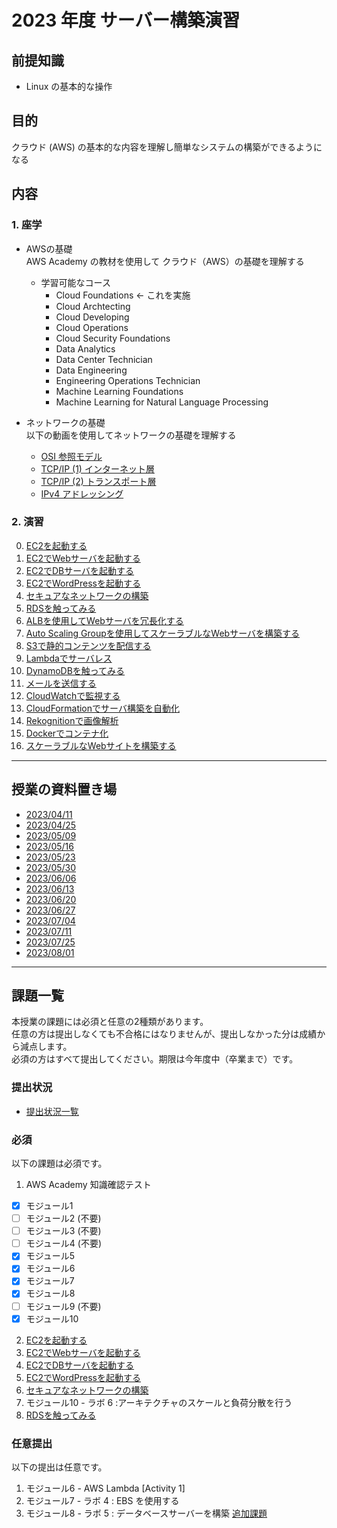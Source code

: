 # 2023 年度 サーバー構築演習
## 前提知識
* Linux の基本的な操作

## 目的
クラウド (AWS) の基本的な内容を理解し簡単なシステムの構築ができるようになる

## 内容
### 1. 座学  
* AWSの基礎  
AWS Academy の教材を使用して クラウド（AWS）の基礎を理解する

  * 学習可能なコース
    * Cloud Foundations <- これを実施
    * Cloud Archtecting
    * Cloud Developing
    * Cloud Operations
    * Cloud Security Foundations
    * Data Analytics
    * Data Center Technician
    * Data Engineering
    * Engineering Operations Technician
    * Machine Learning Foundations
    * Machine Learning for Natural Language Processing

* ネットワークの基礎  
以下の動画を使用してネットワークの基礎を理解する
  * [OSI 参照モデル](https://www.youtube.com/watch?v=5QHXbxZIUDg)
  * [TCP/IP (1) インターネット層](https://www.youtube.com/watch?v=Pp6-YXxL06Y)
  * [TCP/IP (2) トランスポート層](https://www.youtube.com/watch?v=erY_CkAVSYE)
  * [IPv4 アドレッシング](https://www.youtube.com/watch?v=KrrK3FJNigY)

### 2. 演習  
0. [EC2を起動する](./課題/00.EC2を起動する.md)
1. [EC2でWebサーバを起動する](./課題/01.EC2でWebサーバを起動する.md)
2. [EC2でDBサーバを起動する](./課題/02.EC2でDBサーバを起動する.md)
3. [EC2でWordPressを起動する](./課題/03.EC2でWordPressを起動する.md)
4. [セキュアなネットワークの構築](./課題/04.セキュアなネットワークの構築.md)
5. [RDSを触ってみる](./課題/05.RDSを触ってみる.md)
6. [ALBを使用してWebサーバを冗長化する](./課題/06.ALBを使用してWebサーバを冗長化する/README.md)
7. [Auto Scaling Groupを使用してスケーラブルなWebサーバを構築する](./課題/07.AutoScalingGroupを使用してスケーラブルなWebサーバを構築する/README.md)
8. [S3で静的コンテンツを配信する](./課題/08.S3で静的コンテンツを配信する/README.md)
9. [Lambdaでサーバレス](./課題/09.Lambdaでサーバレス/README.md)
10. [DynamoDBを触ってみる](./課題/10.DynamoDBを触ってみる/README.md)
11. [メールを送信する](./課題/12.メールを送信する/README.md)
12. [CloudWatchで監視する](./課題/11.CloudWatchで監視する/README.md)
13. [CloudFormationでサーバ構築を自動化](./課題/13.CloudFormationでサーバ構築を自動化/README.md)
14. [Rekognitionで画像解析](./課題/14.Rekognitionで画像解析/README.md)
15. [Dockerでコンテナ化](./課題/15.Dockerでコンテナ化/README.md)
16. [スケーラブルなWebサイトを構築する](./課題/16.スケーラブルなWebサイトを構築する/README.md)

---
## 授業の資料置き場
* [2023/04/11](./0411/README.md)
* [2023/04/25](./0425/README.md)
* [2023/05/09](./0509/README.md)
* [2023/05/16](./0516/README.md)
* [2023/05/23](./0523/README.md)
* [2023/05/30](./0530/README.md)
* [2023/06/06](./0606/README.md)
* [2023/06/13](./0613/README.md)
* [2023/06/20](./0620/README.md)
* [2023/06/27](./0627/README.md)
* [2023/07/04](./0704/README.md)
* [2023/07/11](./0711/README.md)
* [2023/07/25](./0725/README.md)
* [2023/08/01](./0801/README.md)

---
## 課題一覧
本授業の課題には必須と任意の2種類があります。  
任意の方は提出しなくても不合格にはなりませんが、提出しなかった分は成績から減点します。  
必須の方はすべて提出してください。期限は今年度中（卒業まで）です。

### 提出状況
* [提出状況一覧](https://docs.google.com/spreadsheets/d/1zU60i8eh8YeC0afDrRNGNulez7uWAOq0W8ST-GdJskg/edit?usp=sharing)

### 必須
以下の課題は必須です。  
1. AWS Academy 知識確認テスト
- [x] モジュール1
- [ ] モジュール2 (不要)
- [ ] モジュール3 (不要)
- [ ] モジュール4 (不要)
- [x] モジュール5
- [x] モジュール6
- [x] モジュール7
- [x] モジュール8
- [ ] モジュール9 (不要)
- [x] モジュール10

2. [EC2を起動する](./課題/00.EC2を起動する.md)
3. [EC2でWebサーバを起動する](./課題/01.EC2でWebサーバを起動する.md)
4. [EC2でDBサーバを起動する](./課題/02.EC2でDBサーバを起動する.md)
5. [EC2でWordPressを起動する](./課題/03.EC2でWordPressを起動する.md)
6. [セキュアなネットワークの構築](./課題/04.セキュアなネットワークの構築.md)
7. モジュール10 - ラボ 6 :アーキテクチャのスケールと負荷分散を行う
8. [RDSを触ってみる](./課題/05.RDSを触ってみる.md)

### 任意提出
以下の提出は任意です。  
1. モジュール6  - AWS Lambda [Activity 1]
2. モジュール7  - ラボ 4 : EBS を使用する
3. モジュール8  - ラボ 5 : データベースサーバーを構築 [追加課題](./0606/README.md)
